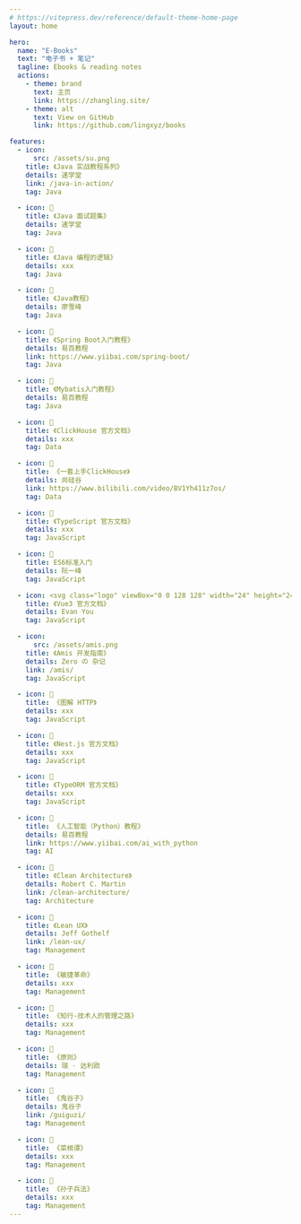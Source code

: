 ```yaml
---
# https://vitepress.dev/reference/default-theme-home-page
layout: home

hero:
  name: "E-Books"
  text: "电子书 + 笔记"
  tagline: Ebooks & reading notes
  actions:
    - theme: brand
      text: 主页
      link: https://zhangling.site/
    - theme: alt
      text: View on GitHub
      link: https://github.com/lingxyz/books

features:
  - icon:
      src: /assets/su.png
    title: 《Java 实战教程系列》
    details: 速学堂
    link: /java-in-action/
    tag: Java

  - icon: 📝
    title: 《Java 面试题集》
    details: 速学堂
    tag: Java

  - icon: 📝
    title: 《Java 编程的逻辑》
    details: xxx
    tag: Java

  - icon: 📝
    title: 《Java教程》
    details: 廖雪峰
    tag: Java

  - icon: 📝
    title: 《Spring Boot入门教程》
    details: 易百教程
    link: https://www.yiibai.com/spring-boot/
    tag: Java

  - icon: 📝
    title: 《Mybatis入门教程》
    details: 易百教程
    tag: Java

  - icon: 📝
    title: 《ClickHouse 官方文档》
    details: xxx
    tag: Data

  - icon: 📝
    title: 《一套上手ClickHouse》
    details: 尚硅谷
    link: https://www.bilibili.com/video/BV1Yh411z7os/
    tag: Data

  - icon: 🚀
    title: 《TypeScript 官方文档》
    details: xxx
    tag: JavaScript

  - icon: 🚀
    title: ES6标准入门
    details: 阮一峰
    tag: JavaScript

  - icon: <svg class="logo" viewBox="0 0 128 128" width="24" height="24" data-v-53ccc107=""><path fill="#42b883" d="M78.8,10L64,35.4L49.2,10H0l64,110l64-110C128,10,78.8,10,78.8,10z" data-v-53ccc107=""></path><path fill="#35495e" d="M78.8,10L64,35.4L49.2,10H25.6L64,76l38.4-66H78.8z" data-v-53ccc107=""></path></svg>
    title: 《Vue3 官方文档》
    details: Evan You
    tag: JavaScript

  - icon:
      src: /assets/amis.png
    title: 《Amis 开发指南》
    details: Zero の 杂记
    link: /amis/
    tag: JavaScript

  - icon: 🚀
    title: 《图解 HTTP》
    details: xxx
    tag: JavaScript

  - icon: 🚀
    title: 《Nest.js 官方文档》
    details: xxx
    tag: JavaScript

  - icon: 🚀
    title: 《TypeORM 官方文档》
    details: xxx
    tag: JavaScript

  - icon: 🚀
    title: 《人工智能（Python）教程》
    details: 易百教程
    link: https://www.yiibai.com/ai_with_python
    tag: AI

  - icon: 🚀
    title: 《Clean Architecture》
    details: Robert C. Martin
    link: /clean-architecture/
    tag: Architecture

  - icon: 🚀
    title: 《Lean UX》
    details: Jeff Gothelf
    link: /lean-ux/
    tag: Management

  - icon: 🚀
    title: 《敏捷革命》
    details: xxx
    tag: Management

  - icon: 🚀
    title: 《知行-技术人的管理之路》
    details: xxx
    tag: Management

  - icon: 🚀
    title: 《原则》
    details: 瑞 · 达利欧
    tag: Management

  - icon: 🚀
    title: 《鬼谷子》
    details: 鬼谷子
    link: /guiguzi/
    tag: Management

  - icon: 🚀
    title: 《菜根谭》
    details: xxx
    tag: Management

  - icon: 🚀
    title: 《孙子兵法》
    details: xxx
    tag: Management
---
```

